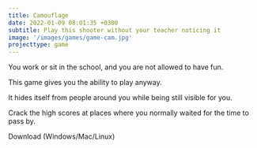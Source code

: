 ```yaml
---
title: Camouflage
date: 2022-01-09 08:01:35 +0300
subtitle: Play this shooter without your teacher noticing it
image: '/images/games/game-cam.jpg'
projecttype: game
---
```


You work or sit in the school, and you are not allowed to have fun.

This game gives you the ability to play anyway.

It hides itself from people around you while being still visible for you.

Crack the high scores at places where you normally waited for the time to pass by.

Download (Windows/Mac/Linux)
